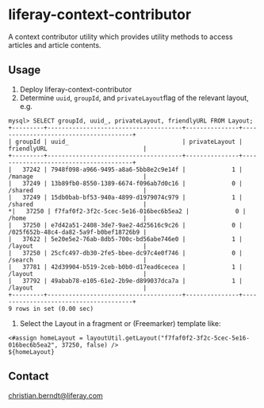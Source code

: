 # liferay-context-contributor
A context contributor utility which provides utility methods to access articles and article contents.

## Usage

1. Deploy liferay-context-contributor
1. Determine `uuid`, `groupId`, and `privateLayout`flag of the relevant layout, e.g.
  ```
  mysql> SELECT groupId, uuid_, privateLayout, friendlyURL FROM Layout;
  +---------+--------------------------------------+---------------+---------------------------------------+
  | groupId | uuid_                                | privateLayout | friendlyURL                           |
  +---------+--------------------------------------+---------------+---------------------------------------+
  |   37242 | 7948f098-a966-9495-a8a6-5bb8e2c9e14f |             1 | /manage                               |
  |   37249 | 13b89fb0-8550-1389-6674-f096ab7d0c16 |             0 | /shared                               |
  |   37249 | 15db0bab-bf53-940a-4899-d1979074c979 |             1 | /shared                               |
 *|   37250 | f7faf0f2-3f2c-5cec-5e16-016bec6b5ea2 |             0 | /home                                 |
  |   37250 | e7d42a51-2408-3de7-9ae2-4d25616c9c26 |             0 | /025f652b-48c4-da82-5a9f-b0bef18726b9 |
  |   37622 | 5e20e5e2-76ab-8db5-700c-bd56abe746e0 |             1 | /layout                               |
  |   37250 | 25cfc497-db30-2fe5-bbee-dc97c4e0f746 |             0 | /search                               |
  |   37781 | 42d39904-b519-2ceb-b0b0-d17ead6cecea |             1 | /layout                               |
  |   37792 | 49abab78-e105-61e2-2b9e-d899037dca7a |             1 | /layout                               |
  +---------+--------------------------------------+---------------+---------------------------------------+
  9 rows in set (0.00 sec)
  ```
1. Select the Layout in a fragment or (Freemarker) template like: 
  ```
  <#assign homeLayout = layoutUtil.getLayout("f7faf0f2-3f2c-5cec-5e16-016bec6b5ea2", 37250, false) />
  ${homeLayout}
  ```

## Contact

christian.berndt@liferay.com
